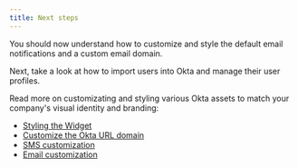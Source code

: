 ```yaml
---
title: Next steps
---
```

You should now understand how to customize and style the default email notifications and a custom email domain.

Next, take a look at how to import users into Okta and manage their user profiles.

<!--- Need to add the link to user migration after it gets created -->

Read more on customizating and styling various Okta assets to match your company's visual identity and branding:

* [Styling the Widget](/docs/guides/styling-the-widget/)
* [Customize the Okta URL domain](/docs/guides/custom-url-domain/overview/)
* [SMS customization](/docs/guides/sms-customization/)
* [Email customization](/docs/guides/email-customization/)

<!--- Need to add the link to user migration after it gets created -->
